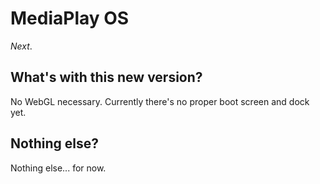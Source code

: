 # MediaPlay OS
*Next*.

## What's with this new version?
No WebGL necessary. Currently there's no proper boot screen and dock yet.

## Nothing else?
Nothing else... for now.
